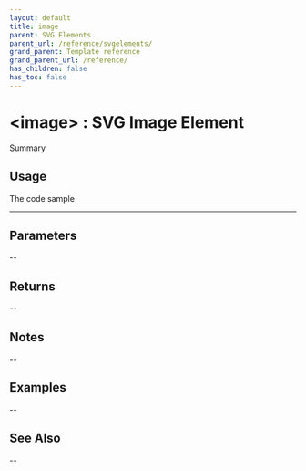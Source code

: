 ```yaml
---
layout: default
title: image
parent: SVG Elements
parent_url: /reference/svgelements/
grand_parent: Template reference
grand_parent_url: /reference/
has_children: false
has_toc: false
---
```


# &lt;image&gt; : SVG Image Element

Summary

## Usage

 The code sample

---

## Parameters

--

## Returns 

--

## Notes


-- 

## Examples


--


## See Also


--

